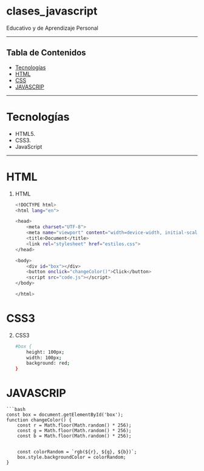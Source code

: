 # clases_javascript
Educativo y de Aprendizaje Personal

---
## Tabla de Contenidos
- [Tecnologías](#Tecnologías)
- [HTML](#HTML)
- [CSS](#CSS)
- [JAVASCRIP](#JAVASCRIP)
---
# Tecnologías
- HTML5.
- CSS3. 
- JavaScript
--- 
# HTML
1. HTML  
    ```bash
    <!DOCTYPE html>
    <html lang="en">

    <head>
        <meta charset="UTF-8">
        <meta name="viewport" content="width=device-width, initial-scale=1.0">
        <title>Document</title>
        <link rel="stylesheet" href="estilos.css">
    </head>

    <body>
        <div id="box"></div>
        <button onclick="changeColor()">Click</button>
        <script src="code.js"></script>
    </body>

    </html>
# CSS3
2. CSS3
    ```bash
    #box {
        height: 100px;
        width: 100px;
        background: red;
    }
# JAVASCRIP
    ```bash 
    const box = document.getElementById('box');
    function changeColor() {
        const r = Math.floor(Math.random() * 256);
        const g = Math.floor(Math.random() * 256);
        const b = Math.floor(Math.random() * 256);


        const colorRandom = `rgb(${r}, ${g}, ${b})`;
        box.style.backgroundColor = colorRandom;
    }